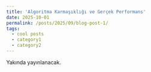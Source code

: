 ```yaml
---
title: 'Algoritma Karmaşıklığı ve Gerçek Performans'
date: 2025-10-01
permalink: /posts/2025/09/blog-post-1/
tags:
  - cool posts
  - category1
  - category2
---
```


Yakında yayınlanacak.
